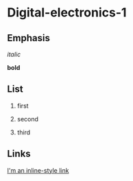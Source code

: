 # Digital-electronics-1
## Emphasis
*italic*

**bold**

## List
1. first

458. second

846. third

## Links
[I'm an inline-style link](https://www.google.com)
